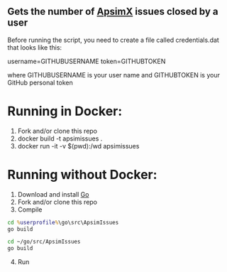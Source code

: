 ## Gets the number of [ApsimX](https://github.com/APSIMInitiative/ApsimX) issues closed by a user

Before running the script, you need to create a file called credentials.dat that looks like this:

username=GITHUBUSERNAME
token=GITHUBTOKEN

where GITHUBUSERNAME is your user name and GITHUBTOKEN is your GitHub personal token


# Running in Docker:

1. Fork and/or clone this repo
2. docker build -t apsimissues .
3. docker run -it -v $(pwd):/wd apsimissues


# Running without Docker:

1. Download and install [Go](https://golang.org/dl/)
2. Fork and/or clone this repo
3. Compile
```cmd
cd %userprofile%\go\src\ApsimIssues
go build
```

```sh
cd ~/go/src/ApsimIssues
go build
```
4. Run